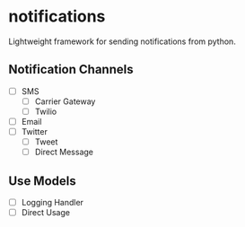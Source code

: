 # notifications
Lightweight framework for sending notifications from python.

## Notification Channels
- [ ] SMS
  - [ ] Carrier Gateway
  - [ ] Twilio
- [ ] Email
- [ ] Twitter
  - [ ] Tweet
  - [ ] Direct Message
  
## Use Models
 - [ ] Logging Handler
 - [ ] Direct Usage
